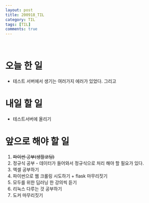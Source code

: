 ```yaml
---
layout: post
title: 200918_TIL
category: TIL
tags: [TIL]
comments: true
---
```


<br>

# 오늘 한 일

- 테스트 서버에서 생기는 여러가지 에러가 있었다. 그리고 

# 내일 할 일

- 테스트서버에 올리기

# 앞으로 해야 할 일

1. ~~파이썬 공부(생활코딩)~~
2. 정규식 공부 - 데이터가 들어와서 정규식으로 처리 해야 할 필요가 있다.
3. 엑셀 공부하기
4. 파이썬으로 웹 크롤링 시도하기 + flask 마무리짓기
5. 모두를 위한 딥러닝 한 강의씩 듣기
6. 리눅스 다루는 것 공부하기
7. 도커 마무리짓기


